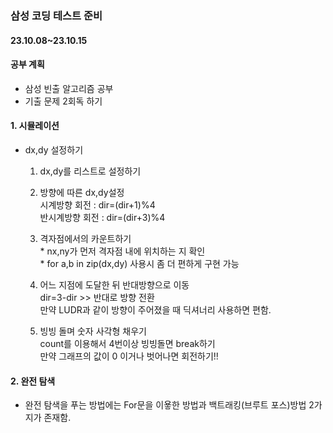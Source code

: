 ### 삼성 코딩 테스트 준비

#### 23.10.08~23.10.15

#### 공부 계획
- 삼성 빈출 알고리즘 공부
- 기출 문제 2회독 하기

#### 1. 시뮬레이션
- dx,dy 설정하기
    1. dx,dy를 리스트로 설정하기
    2. 방향에 따른 dx,dy설정 
       <br>시계방향 회전 : dir=(dir+1)%4
       <br>반시계방향 회전 : dir=(dir+3)%4
       
    3. 격자점에서의 카운트하기
        <br>* nx,ny가 먼저 격자점 내에 위치하는 지 확인
        <br>* for a,b in zip(dx,dy) 사용시 좀 더 편하게 구현 가능
       
    4. 어느 지점에 도달한 뒤 반대방향으로 이동
        <br> dir=3-dir >> 반대로 방향 전환
        <br> 만약 LUDR과 같이 방향이 주어졌을 때 딕셔너리 사용하면 편함.
       
    5. 빙빙 돌며 숫자 사각형 채우기
        <br> count를 이용해서 4번이상 빙빙돌면 break하기
        <br> 만약 그래프의 값이 0 이거나 벗어나면 회전하기!!
       
#### 2. 완전 탐색 

- 완전 탐색을 푸는 방법에는 For문을 이욯한 방법과 백트래킹(브루트 포스)방법 2가지가 존재함.
